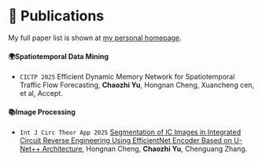 # 📝 Publications 

My full paper list is shown at [my personal homepage](https://yuchaozhi.github.io).

#### 🌍Spatiotemporal Data Mining

- ``CICTP 2025`` Efficient Dynamic Memory Network for Spatiotemporal Traffic Flow Forecasting, **Chaozhi Yu**, Hongnan Cheng, Xuancheng cen, et al, Accept.

#### 📚Image Processing

- ``Int J Circ Theor App 2025`` [Segmentation of IC Images in Integrated Circuit Reverse Engineering Using EfficientNet Encoder Based on U-Net++ Architecture](https://onlinelibrary.wiley.com/doi/abs/10.1002/cta.4485), Hongnan Cheng, **Chaozhi Yu**, Chenguang Zhang.
